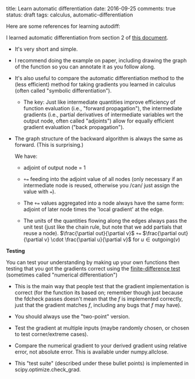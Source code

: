 title: Learn automatic differentiation
date: 2016-09-25
comments: true
status: draft
tags: calculus, automatic-differentiation

Here are some references for learning autodiff:

I learned automatic differentiation from section 2 of
[this document](http://users.cecs.anu.edu.au/~jdomke/courses/sml2011/08autodiff_nnets.pdf).

- It's very short and simple.

- I recommend doing the example on paper, including drawing the graph of the
  function so you can annotate it as you follow along.

- It's also useful to compare the automatic differentiation method to the (less
  efficient) method for taking gradients you learned in calculus (often called
  "symbolic differentiation").

  - The key: Just like intermediate quantities improve efficiency of function
    evaluation (i.e., "forward propagation"), the intermediate gradients (i.e.,
    partial derivatives of intermediate variables wrt the output node, often
    called "adjoints") allow for equally efficient gradient evaluation ("back
    propagation").

 - The graph structure of the backward algorithm is always the same as
   forward. (This is surprising.)

   We have:

   - adjoint of output node = 1

   - ``+=`` feeding into the adjoint value of all nodes (only necessary if
     an intermediate node is reused, otherwise you /can/ just assign the value
     with ``=``).

   - The ``+=`` values aggregated into a node always have the same form:
     adjoint of later node times the 'local gradient' at the edge.

   - The units of the quantities flowing along the edges always pass the unit
     test (just like the chain rule, but note that we add partials that reuse a
     node). $\frac{\partial out}{\partial v}$ ``+=`` $\frac{\partial
     out}{\partial v} \cdot \frac{\partial u}{\partial v}$ for $u \in
     \text{outgoing}(v)$

**Testing**

You can test your understanding by making up your own functions then testing
that you got the gradients correct using the
[finite-difference test](https://en.wikipedia.org/wiki/Numerical_differentiation)
(sometimes called "numerical differentiation")

- This is the main way that people test that the gradient implementation is
  correct (for the function its based on; remember though just because the
  fdcheck passes doesn't mean that the $f$ is implemented correctly, just that
  the gradient matches $f$, including any bugs that $f$ may have).

- You should always use the "two-point" version.

- Test the gradient at multiple inputs (maybe randomly chosen, or chosen to test
  corner/extreme cases).

- Compare the numerical gradient to your derived gradient using relative error,
  not absolute error. This is available under numpy.allclose.

- This "test suite" (described under these bullet points) is implemented in
  scipy.optimize.check_grad.
